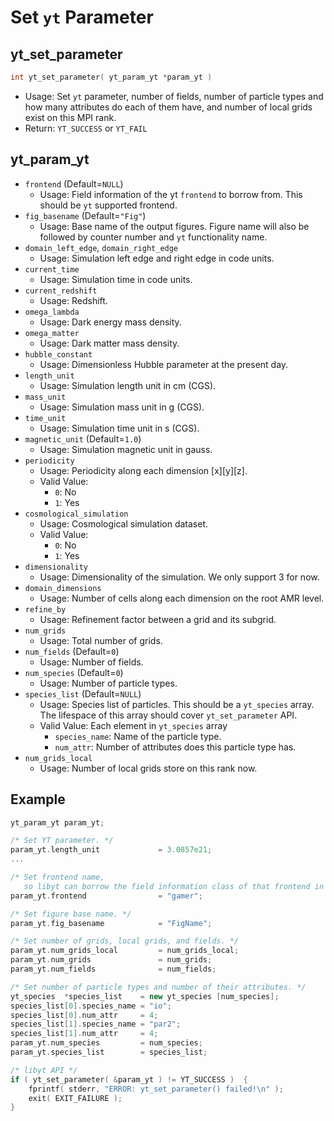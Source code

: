 # Set `yt` Parameter
## yt_set_parameter
```cpp
int yt_set_parameter( yt_param_yt *param_yt )
```
- Usage: Set `yt` parameter, number of fields, number of particle types and how many attributes do each of them have, and number of local grids exist on this MPI rank.
- Return: `YT_SUCCESS` or `YT_FAIL`

## yt_param_yt
- `frontend` (Default=`NULL`)
  - Usage: Field information of the yt `frontend` to borrow from. This should be `yt` supported frontend.
- `fig_basename` (Default=`"Fig"`)
  - Usage: Base name of the output figures. Figure name will also be followed by counter number and `yt` functionality name.
- `domain_left_edge`, `domain_right_edge`
  - Usage: Simulation left edge and right edge in code units.
- `current_time`
  - Usage: Simulation time in code units.
- `current_redshift`
  - Usage: Redshift.
- `omega_lambda`
  - Usage: Dark energy mass density.
- `omega_matter`
  - Usage: Dark matter mass density.
- `hubble_constant`
  - Usage: Dimensionless Hubble parameter at the present day.
- `length_unit`
  - Usage: Simulation length unit in cm (CGS).
- `mass_unit`
  - Usage: Simulation mass unit in g (CGS).
- `time_unit`
  - Usage: Simulation time unit in s (CGS).
- `magnetic_unit` (Default=`1.0`)
  - Usage: Simulation magnetic unit in gauss.
- `periodicity`
  - Usage: Periodicity along each dimension [x][y][z].
  - Valid Value:
    - `0`: No
    - `1`: Yes
- `cosmological_simulation`
  - Usage: Cosmological simulation dataset.
  - Valid Value:
    - `0`: No
    - `1`: Yes
- `dimensionality`
  - Usage: Dimensionality of the simulation. We only support 3 for now.
- `domain_dimensions`
  - Usage: Number of cells along each dimension on the root AMR level.
- `refine_by`
  - Usage: Refinement factor between a grid and its subgrid.
- `num_grids`
  - Usage: Total number of grids.
- `num_fields` (Default=`0`)
  - Usage: Number of fields.
- `num_species` (Default=`0`)
  - Usage: Number of particle types.
- `species_list` (Default=`NULL`)
  - Usage: Species list of particles. This should be a `yt_species` array. The lifespace of this array should cover `yt_set_parameter` API.
  - Valid Value: Each element in `yt_species` array
    - `species_name`: Name of the particle type.
    - `num_attr`: Number of attributes does this particle type has. 
- `num_grids_local`
  - Usage: Number of local grids store on this rank now.

## Example
```cpp
yt_param_yt param_yt;  

/* Set YT parameter. */
param_yt.length_unit             = 3.0857e21;
...

/* Set frontend name, 
   so libyt can borrow the field information class of that frontend in YT. */
param_yt.frontend                = "gamer";  

/* Set figure base name. */
param_yt.fig_basename            = "FigName";

/* Set number of grids, local grids, and fields. */
param_yt.num_grids_local         = num_grids_local;
param_yt.num_grids               = num_grids;
param_yt.num_fields              = num_fields;

/* Set number of particle types and number of their attributes. */
yt_species  *species_list    = new yt_species [num_species];
species_list[0].species_name = "io";
species_list[0].num_attr     = 4;
species_list[1].species_name = "par2";
species_list[1].num_attr     = 4;
param_yt.num_species         = num_species;
param_yt.species_list        = species_list;

/* libyt API */
if ( yt_set_parameter( &param_yt ) != YT_SUCCESS )  {  
    fprintf( stderr, "ERROR: yt_set_parameter() failed!\n" );  
    exit( EXIT_FAILURE );  
}
```
